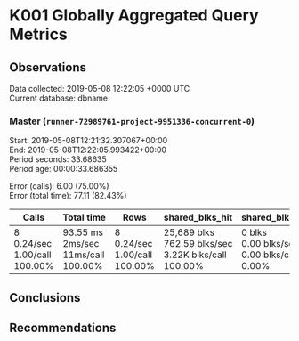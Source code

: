 # K001 Globally Aggregated Query Metrics

## Observations ##
Data collected: 2019-05-08 12:22:05 +0000 UTC  
Current database: dbname  



### Master (`runner-72989761-project-9951336-concurrent-0`) ###
Start: 2019-05-08T12:21:32.307067+00:00  
End: 2019-05-08T12:22:05.993422+00:00  
Period seconds: 33.68635  
Period age: 00:00:33.686355  

Error (calls): 6.00 (75.00%)  
Error (total time): 77.11 (82.43%)

Calls | Total&nbsp;time | Rows | shared_blks_hit | shared_blks_read | shared_blks_dirtied | shared_blks_written | blk_read_time | blk_write_time | kcache_reads | kcache_writes | kcache_user_time_ms | kcache_system_time 
-------|------------|------|-----------------|------------------|---------------------|---------------------|---------------|----------------|--------------|---------------|---------------------|--------------------
8<br/>0.24/sec<br/>1.00/call<br/>100.00% |93.55&nbsp;ms<br/>2ms/sec<br/>11ms/call<br/>100.00% |8<br/>0.24/sec<br/>1.00/call<br/>100.00% |25,689&nbsp;blks<br/>762.59&nbsp;blks/sec<br/>3.22K&nbsp;blks/call<br/>100.00% |0&nbsp;blks<br/>0.00&nbsp;blks/sec<br/>0.00&nbsp;blks/call<br/>0.00% |0&nbsp;blks<br/>0.00&nbsp;blks/sec<br/>0.00&nbsp;blks/call<br/>0.00% |0&nbsp;blks<br/>0.00&nbsp;blks/sec<br/>0.00&nbsp;blks/call<br/>0.00% |0.00&nbsp;ms<br/>0ms/sec<br/>0ms/call<br/>0.00% |0.00&nbsp;ms<br/>0ms/sec<br/>0ms/call<br/>0.00% |0.00&nbsp;bytes<br/>0.00&nbsp;bytes/sec<br/>0.00&nbsp;bytes/call<br/>0.00% |0.00&nbsp;bytes<br/>0.00&nbsp;bytes/sec<br/>0.00&nbsp;bytes/call<br/>0.00% |0.00&nbsp;ms<br/>0ms/sec<br/>0ms/call<br/>0.00% |0.00&nbsp;ms<br/>0ms/sec<br/>0ms/call<br/>0.00%





## Conclusions ##


## Recommendations ##

